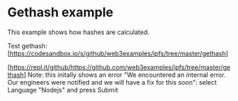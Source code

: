 # Gethash example
This example shows how hashes are calculated.

Test gethash: 
[https://codesandbox.io/s/github/web3examples/ipfs/tree/master/gethash]


[https://repl.it/github/https://github.com/web3examples/ipfs/tree/master/gethash]
Note: this initally shows an error "We encountered an internal error. 
Our engineers were notified and we will have a fix for this soon": 
select Language "Nodejs" and press Submit
